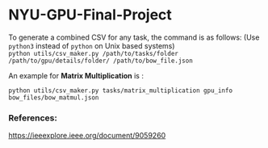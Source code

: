 # NYU-GPU-Final-Project

To generate a combined CSV for any task, the command is as follows: (Use ```python3``` instead of ```python``` on Unix based systems)<br>
```python utils/csv_maker.py /path/to/tasks/folder /path/to/gpu/details/folder/ /path/to/bow_file.json```

An example for <b>Matrix Multiplication</b> is :<br>

```python utils/csv_maker.py tasks/matrix_multiplication gpu_info bow_files/bow_matmul.json```

### References:
https://ieeexplore.ieee.org/document/9059260 
